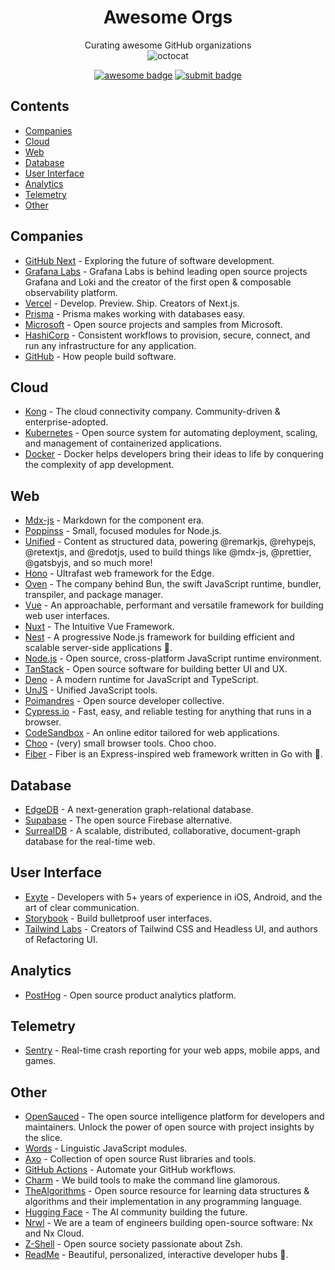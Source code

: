 <div align="center">

# Awesome Orgs
Curating awesome GitHub organizations  
![octocat](https://github.githubassets.com/images/icons/emoji/hearts_around.png)

[![awesome badge](https://img.shields.io/badge/-awesome-black?logo=awesome-lists)](https://awesome.re)
[![submit badge](https://img.shields.io/badge/-submit%20an%20org-black?logo=stackblitz)](https://github.com/beansource/awesome-orgs/issues/new?assignees=eric-hc%2Cswand0g&labels=new+org&template=new-org.yaml&title=new+org%3A+)

</div>

## Contents
<!-- @toc -->
- [Companies](#companies)
- [Cloud](#cloud)
- [Web](#web)
- [Database](#database)
- [User Interface](#user-interface)
- [Analytics](#analytics)
- [Telemetry](#telemetry)
- [Other](#other)

## Companies
<!-- @companies -->
- [GitHub Next](https://github.com/githubnext) - Exploring the future of software development.
- [Grafana Labs](https://github.com/grafana) - Grafana Labs is behind leading open source projects Grafana and Loki and the creator of the first open & composable observability platform.
- [Vercel](https://github.com/vercel) - Develop. Preview. Ship. Creators of Next.js.
- [Prisma](https://github.com/prisma) - Prisma makes working with databases easy.
- [Microsoft](https://github.com/microsoft) - Open source projects and samples from Microsoft.
- [HashiCorp](https://github.com/hashicorp) - Consistent workflows to provision, secure, connect, and run any infrastructure for any application.
- [GitHub](https://github.com/github) - How people build software.

## Cloud
<!-- @cloud -->
- [Kong](https://github.com/Kong) - The cloud connectivity company. Community-driven & enterprise-adopted.
- [Kubernetes](https://github.com/kubernetes) - Open source system for automating deployment, scaling, and management of containerized applications.
- [Docker](https://github.com/docker) - Docker helps developers bring their ideas to life by conquering the complexity of app development.

## Web
<!-- @web -->
- [Mdx-js](https://github.com/mdx-js) - Markdown for the component era.
- [Poppinss](https://github.com/poppinss) - Small, focused modules for Node.js.
- [Unified](https://github.com/unifiedjs) - Content as structured data, powering @remarkjs, @rehypejs, @retextjs, and @redotjs, used to build things like @mdx-js, @prettier, @gatsbyjs, and so much more!
- [Hono](https://github.com/honojs) - Ultrafast web framework for the Edge.
- [Oven](https://github.com/oven-sh) - The company behind Bun, the swift JavaScript runtime, bundler, transpiler, and package manager.
- [Vue](https://github.com/vuejs) - An approachable, performant and versatile framework for building web user interfaces.
- [Nuxt](https://github.com/nuxt) - The Intuitive Vue Framework.
- [Nest](https://github.com/nestjs) - A progressive Node.js framework for building efficient and scalable server-side applications 🚀.
- [Node.js](https://github.com/nodejs) - Open source, cross-platform JavaScript runtime environment.
- [TanStack](https://github.com/TanStack) - Open source software for building better UI and UX.
- [Deno](https://github.com/denoland) - A modern runtime for JavaScript and TypeScript.
- [UnJS](https://github.com/unjs) - Unified JavaScript tools.
- [Poimandres](https://github.com/pmndrs) - Open source developer collective.
- [Cypress.io](https://github.com/cypress-io) - Fast, easy, and reliable testing for anything that runs in a browser.
- [CodeSandbox](https://github.com/codesandbox) - An online editor tailored for web applications.
- [Choo](https://github.com/choojs) - (very) small browser tools. Choo choo.
- [Fiber](https://github.com/gofiber) - Fiber is an Express-inspired web framework written in Go with 💖.

## Database
<!-- @database -->
- [EdgeDB](https://github.com/edgedb) - A next-generation graph-relational database.
- [Supabase](https://github.com/supabase) - The open source Firebase alternative.
- [SurrealDB](https://github.com/surrealdb) - A scalable, distributed, collaborative, document-graph database for the real-time web.

## User Interface
<!-- @user-interface -->
- [Exyte](https://github.com/exyte) - Developers with 5+ years of experience in iOS, Android, and the art of clear communication.
- [Storybook](https://github.com/storybookjs) - Build bulletproof user interfaces.
- [Tailwind Labs](https://github.com/tailwindlabs) - Creators of Tailwind CSS and Headless UI, and authors of Refactoring UI.

## Analytics
<!-- @analytics -->
- [PostHog](https://github.com/PostHog) - Open source product analytics platform.

## Telemetry
<!-- @telemetry -->
- [Sentry](https://github.com/getsentry) - Real-time crash reporting for your web apps, mobile apps, and games.

## Other
<!-- @other -->
- [OpenSauced](https://github.com/open-sauced) - The open source intelligence platform for developers and maintainers. Unlock the power of open source with project insights by the slice.
- [Words](https://github.com/words) - Linguistic JavaScript modules.
- [Axo](https://github.com/axodotdev) - Collection of open source Rust libraries and tools.
- [GitHub Actions](https://github.com/actions) - Automate your GitHub workflows.
- [Charm](https://github.com/charmbracelet) - We build tools to make the command line glamorous.
- [TheAlgorithms](https://github.com/thealgorithms) - Open source resource for learning data structures & algorithms and their implementation in any programming language.
- [Hugging Face](https://github.com/huggingface) - The AI community building the future.
- [Nrwl](https://github.com/nrwl) - We are a team of engineers building open-source software: Nx and Nx Cloud.
- [Z-Shell](https://github.com/z-shell) - Open source society passionate about Zsh.
- [ReadMe](https://github.com/readmeio) - Beautiful, personalized, interactive developer hubs 🦉.
